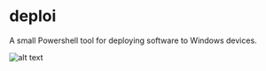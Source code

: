 # deploi
A small Powershell tool for deploying software to Windows devices.

![alt text](https://i.imgur.com/YFE0VuP.png "Deploi!")
